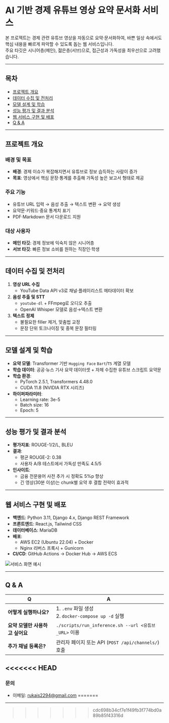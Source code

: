 # AI 기반 경제 유튜브 영상 요약 문서화 서비스

본 프로젝트는 경제 관련 유튜브 영상을 자동으로 요약·문서화하여, 바쁜 일상 속에서도 핵심 내용을 빠르게 파악할 수 있도록 돕는 웹 서비스입니다.  
주요 타깃은 시니어층(메인), 젊은층(서브)으로, 접근성과 가독성을 최우선으로 고려했습니다.

---

## 목차

- [프로젝트 개요](#프로젝트-개요)  
- [데이터 수집 및 전처리](#데이터-수집-및-전처리)  
- [모델 설계 및 학습](#모델-설계-및-학습)  
- [성능 평가 및 결과 분석](#성능-평가-및-결과-분석)  
- [웹 서비스 구현 및 배포](#웹-서비스-구현-및-배포)  
- [Q & A](#q--a)  

---

## 프로젝트 개요

### 배경 및 목표  
- **배경**: 경제 이슈가 복잡해지면서 유튜브로 정보 습득하는 사람이 증가  
- **목표**: 영상에서 핵심 문장·통계를 추출해 가독성 높은 보고서 형태로 제공

### 주요 기능  
- 유튜브 URL 입력 → 음성 추출 → 텍스트 변환 → 요약 생성  
- 요약문·키워드·중요 통계치 표기  
- PDF·Markdown 문서 다운로드 지원

### 대상 사용자  
- **메인 타깃**: 경제 정보에 익숙치 않은 시니어층  
- **서브 타깃**: 빠른 정보 소비를 원하는 직장인·학생

---

## 데이터 수집 및 전처리

1. **영상 URL 수집**  
   - YouTube Data API v3로 채널·플레이리스트 메타데이터 확보  
2. **음성 추출 및 STT**  
   - `youtube-dl` + FFmpeg로 오디오 추출  
   - OpenAI Whisper 모델로 음성→텍스트 변환  
3. **텍스트 정제**  
   - 불필요한 filler 제거, 맞춤법 교정  
   - 문장 단위 토크나이징 및 중복 문장 필터링  

---

## 모델 설계 및 학습

- **요약 모델**: Transformer 기반 `Hugging Face` `Bart`/`T5` 계열 모델  
- **학습 데이터**: 공공·뉴스 기사 요약 데이터셋 + 자체 수집한 유튜브 스크립트 요약문  
- **학습 환경**:  
  - PyTorch 2.5.1, Transformers 4.48.0  
  - CUDA 11.8 (NVIDIA RTX 시리즈)  
- **하이퍼파라미터**:  
  - Learning rate: 3e-5  
  - Batch size: 16  
  - Epoch: 5

---

## 성능 평가 및 결과 분석

- **평가지표**: ROUGE-1/2/L, BLEU  
- **결과**:  
  - 평균 ROUGE-2: 0.38  
  - 사용자 A/B 테스트에서 가독성 만족도 4.5/5  
- **인사이트**:  
  - 금융 전문용어 사전 추가 시 정확도 5%p 향상  
  - 긴 영상(30분 이상)는 chunk별 요약 후 결합 전략이 효과적

---

## 웹 서비스 구현 및 배포

- **백엔드**: Python 3.11, Django 4.x, Django REST Framework  
- **프론트엔드**: React.js, Tailwind CSS  
- **데이터베이스**: MariaDB  
- **배포**:  
  - AWS EC2 (Ubuntu 22.04) + Docker  
  - Nginx 리버스 프록시 + Gunicorn  
- **CI/CD**: GitHub Actions → Docker Hub → AWS ECS

![서비스 화면 예시](/assets/screenshot_01.png)

---

## Q & A

| Q                                 | A                                                      |
|-----------------------------------|--------------------------------------------------------|
| **어떻게 실행하나요?**            | 1. `.env` 파일 생성<br>2. `docker-compose up -d` 실행 |
| **요약 모델만 사용하고 싶어요**    | `./scripts/run_inference.sh --url <유튜브_URL>` 이용  |
| **추가 채널 등록은?**             | 관리자 페이지 또는 API (`POST /api/channels/`) 호출    |

<<<<<<< HEAD
---

### 문의  
- 이메일: rukais2294@gmail.com
=======
---
>>>>>>> cdc698b34cf7e1f49fb3f774bd0a89b85f43316d
